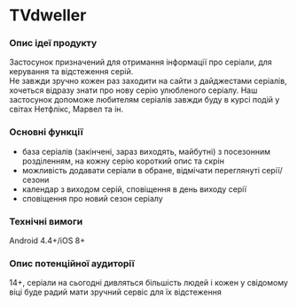 # TVdweller
### Опис ідеї продукту
Застосунок призначений для отримання інформації про серіали, для керування та відстеження серій. <br>
Не завжди зручно кожен раз заходити на сайти з дайджестами серіалів, хочеться відразу знати про нову серію улюбленого серіалу. 
Наш застосунок допоможе любителям серіалів завжди буду в курсі подій у світах Нетфлікс, Марвел та ін. 
### Основні функції
+ база серіалів (закінчені, зараз виходять, майбутні) з посезонним розділенням, на кожну серію короткий опис та скрін
+ можливість додавати серіали в обране, відмічати переглянуті серії/сезони
+ календар з виходом серій, сповіщення в день виходу серії
+ сповіщення про новий сезон серіалу
### Технічні вимоги
Android 4.4+/iOS 8+
### Опис потенційної аудиторії
14+, серіали на сьогодні дивляться більшість людей і кожен у свідомому віці буде радий мати зручний сервіс для їх відстеження
